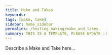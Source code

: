 ```yaml
---
title: Make and Takes
keywords: 
tags: [make, take]
sidebar: home_sidebar
permalink: /hosting_making/make_and_takes
summary: THIS IS A TEMPLATE, PLEASE UPDATE :)
---
```


Describe a Make and Take here...
